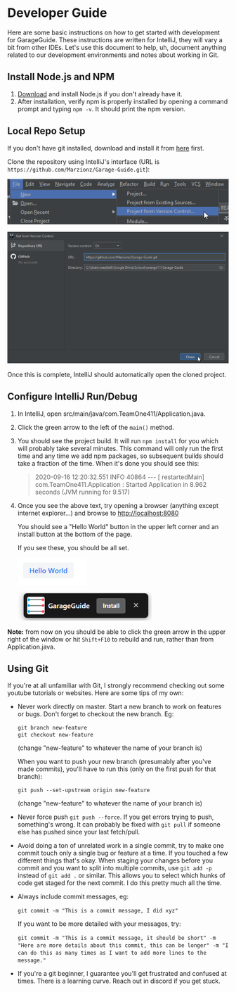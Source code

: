 # Developer Guide

Here are some basic instructions on how to get started with development for GarageGuide.
These instructions are written for IntelliJ, they will vary a bit from other IDEs.
Let's use this document to help, uh, document anything related to our development environments and notes about working in Git.

## Install Node.js and NPM

1. [Download](https://nodejs.org/en/) and install Node.js if you don't already have it.
2. After installation, verify npm is properly installed by opening a command prompt and typing `npm -v`. It should print the npm version.

## Local Repo Setup

If you don't have git installed, download and install it from [here](https://git-scm.com/download) first.

Clone the repository using IntelliJ's interface (URL is `https://github.com/Marzionz/Garage-Guide.git`):

![pic](images/DXqM6AMgP6.png)

![pic](images/DNcDFT0XR0.png)

Once this is complete, IntelliJ should automatically open the cloned project.

## Configure IntelliJ Run/Debug

1. In IntelliJ, open src/main/java/com.TeamOne411/Application.java.
2. Click the green arrow to the left of the `main()` method.
3. You should see the project build. It will run `npm install` for you which will probably take several minutes. This command will only run the first time and any time we add npm packages, so subsequent builds should take a fraction of the time. When it's done you should see this: 

    > 2020-09-16 12:20:32.551  INFO 40864 --- [  restartedMain] com.TeamOne411.Application               : Started Application in 8.962 seconds (JVM running for 9.517)

4. Once you see the above text, try opening a browser (anything except internet explorer...) and browse to <http://localhost:8080>
   
   You should see a "Hello World" button in the upper left corner and an install button at the bottom of the page.
   
   If you see these, you should be all set.
   
   ![pic](images/cDk8GWjAia.png)
   
   ![pic](images/mE89xi5FVy.png)

**Note:** from now on you should be able to click the green arrow in the upper right of the window or hit `Shift+F10` to rebuild and run, rather than from Application.java.
   
## Using Git

If you're at all unfamiliar with Git, I strongly recommend checking out some youtube tutorials or websites. Here are some tips of my own:

- Never work directly on master. Start a new branch to work on features or bugs. Don't forget to checkout the new branch. Eg:
    ```
    git branch new-feature
    git checkout new-feature
    ```
    (change "new-feature" to whatever the name of your branch is)
    
    When you want to push your new branch (presumably after you've made commits), you'll have to run this (only on the first push for that branch):
    ```
    git push --set-upstream origin new-feature
    ```
    (change "new-feature" to whatever the name of your branch is)
- Never force push `git push --force`. If you get errors trying to push, something's wrong. It can probably be fixed with `git pull` if someone else has pushed since your last fetch/pull.
- Avoid doing a ton of unrelated work in a single commit, try to make one commit touch only a single bug or feature at a time.
    If you touched a few different things that's okay. When staging your changes before you commit and you want to split into multiple commits, use `git add -p` instead of `git add .` or similar.
    This allows you to select which hunks of code get staged for the next commit. I do this pretty much all the time.
- Always include commit messages, eg: 

    `git commit -m "This is a commit message, I did xyz"`
    
    If you want to be more detailed with your messages, try:
    
    `git commit -m "This is a commit message, it should be short" -m "Here are more details about this commit, this can be longer" -m "I can do this as many times as I want to add more lines to the message."`
- If you're a git beginner, I guarantee you'll get frustrated and confused at times. There is a learning curve. Reach out in discord if you get stuck.
